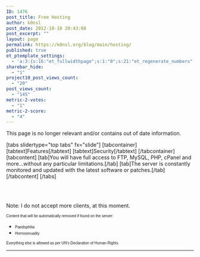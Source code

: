 ```yaml
---
ID: 1476
post_title: Free Hosting
author: k0nsl
post_date: 2012-10-18 20:43:08
post_excerpt: ""
layout: page
permalink: https://k0nsl.org/blog/main/hosting/
published: true
et_ptemplate_settings:
  - 'a:3:{s:16:"et_fullwidthpage";s:1:"0";s:21:"et_regenerate_numbers";s:1:"0";s:11:"et_email_to";s:0:"";}'
sharebar_hide:
  - "1"
project10_post_views_count:
  - "20"
post_views_count:
  - "145"
metric-2-votes:
  - "1"
metric-2-score:
  - "4"
---
```

<div class="et-box et-shadow">
<div class="et-box-content">
<p>This page is no longer relevant and/or contains out of date information.
</div></div>

[tabs slidertype="top tabs" fx="slide"] [tabcontainer] [tabtext]Features[/tabtext] [tabtext]Security[/tabtext] [/tabcontainer] [tabcontent] [tab]You will have full access to FTP, MySQL, PHP, cPanel and more...without any particular limitations.[/tab] [tab]The server is constantly monitored and updated with the latest software or patches.[/tab] [/tabcontent] [/tabs]

&nbsp;

<br class="none" />
Note: I do not accept more clients, at this moment.
<br class="none" />

<span style="font-size: 10px; font-family: arial, helvetica, sans-serif;">Content that will be automatically removed if found on the server:</span>
<ul>
	<li><span style="font-size: 10px; font-family: arial, helvetica, sans-serif;">Paedophilia</span></li>
	<li><span style="font-size: 10px; font-family: arial, helvetica, sans-serif;">Homosexuality</span></li>
</ul>
<span style="font-size: 10px; font-family: arial, helvetica, sans-serif;">Everything else is allowed as per UN's Declaration of Human Rights.</span>

<hr />